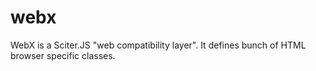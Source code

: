 # webx

WebX is a Sciter.JS "web compatibility layer". It defines bunch of HTML browser specific classes.  